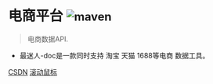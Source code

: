 
# 电商平台 <small> ![maven](https://img.shields.io/maven-central/v/com.github.shalousun/smart-doc) </small>


> 电商数据API.

* 最迷人-doc是一款同时支持 淘宝 天猫 1688等电商 数据工具。

[CSDN](https://blog.csdn.net/buchengbugui/article/details/60972176)
[滚动鼠标](#omotool-doc)

